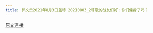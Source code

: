 ```yaml
---
title: 郭文贵2021年8月3日盖特 20210803_2尊敬的战友们好：你们健身了吗？
---
```


[原文連接](https://gnews.org/ThreadView/53481648)


